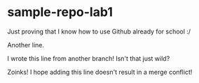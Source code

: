 # sample-repo-lab1
Just proving that I know how to use Github already for school :/

Another line.

I wrote this line from another branch! Isn't that just wild?

Zoinks! I hope adding this line doesn't result in a merge conflict!
